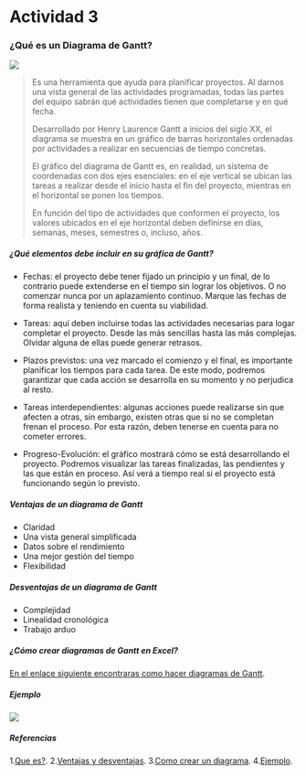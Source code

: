 # Actividad 3
### ¿Qué es un Diagrama de Gantt?

![](https://i.ytimg.com/vi/xfxWFP_HxtE/maxresdefault.jpg)
>Es una herramienta que ayuda para planificar proyectos. Al darnos una vista general de las actividades programadas, todas las partes del equipo sabrán qué actividades tienen que completarse y en qué fecha.
>
>Desarrollado por Henry Laurence Gantt a inicios del siglo XX,  el diagrama se muestra en un gráfico de barras horizontales ordenadas por actividades a realizar en secuencias de tiempo concretas.
>
>El gráfico del diagrama de Gantt es, en realidad, un sistema de coordenadas con dos ejes esenciales: en el eje vertical se ubican las tareas a realizar desde el inicio hasta el fin del proyecto, mientras en el horizontal se ponen los tiempos.
>
>En función del tipo de actividades que conformen el proyecto, los valores ubicados en el eje horizontal deben definirse en días, semanas, meses, semestres o, incluso, años.
##### ¿Qué elementos debe incluir en su gráfica de Gantt?
* Fechas: el proyecto debe tener fijado un principio y un final, de lo contrario puede extenderse en el tiempo sin lograr los objetivos. O no comenzar nunca por un aplazamiento continuo. Marque las fechas de forma realista y teniendo en cuenta su viabilidad.

* Tareas: aquí deben incluirse todas las actividades necesarias para logar completar el proyecto. Desde las más sencillas hasta las más complejas. Olvidar alguna de ellas puede generar retrasos.

* Plazos previstos: una vez marcado el comienzo y el final, es importante planificar los tiempos para cada tarea. De este modo, podremos garantizar que cada acción se desarrolla en su momento y no perjudica al resto.

* Tareas interdependientes: algunas acciones puede realizarse sin que afecten a otras, sin embargo, existen otras que si no se completan frenan el proceso. Por esta razón, deben tenerse en cuenta para no cometer errores.

* Progreso-Evolución: el gráfico mostrará cómo se está desarrollando el proyecto. Podremos visualizar las tareas finalizadas, las pendientes y las que están en proceso. Así verá a tiempo real si el proyecto está funcionando según lo previsto.

##### Ventajas de un diagrama de Gantt
* Claridad
* Una vista general simplificada
* Datos sobre el rendimiento
* Una mejor gestión del tiempo
* Flexibilidad

##### Desventajas de un diagrama de Gantt
* Complejidad
* Linealidad cronológica
* Trabajo arduo

##### ¿Cómo crear diagramas de Gantt en Excel?
[En el enlace siguiente encontraras como hacer diagramas de Gantt](https://www.teamleader.es/blog/diagrama-de-gantt).

##### Ejemplo
![](https://s3.amazonaws.com/thumbnails.venngage.com/template/ac6401f2-0732-48c7-a998-6299f3bd4dda.png)

##### Referencias

 1.[Que es?](https://unade.edu.mx/para-que-sirve-la-grafica-de-gantt/).
 2.[Ventajas y desventajas](https://www.obsbusiness.school/blog/que-es-un-diagrama-de-gantt-y-para-que-sirve).
 3.[Como crear un diagrama](https://www.teamleader.es/blog/diagrama-de-gantt).
 4.[Ejemplo](https://es.venngage.com/blog/ejemplos-diagramas-gantt-plantillas/#2).